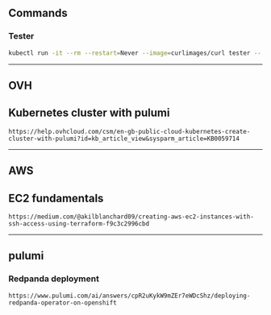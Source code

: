 ## Commands

### Tester
```bash
kubectl run -it --rm --restart=Never --image=curlimages/curl tester -- curl http://axxxxxxm.axxxxxxm.svc.cluster.local:8095
```

___

## OVH

## Kubernetes cluster with pulumi
```
https://help.ovhcloud.com/csm/en-gb-public-cloud-kubernetes-create-cluster-with-pulumi?id=kb_article_view&sysparm_article=KB0059714
```

___


## AWS

## EC2 fundamentals
```
https://medium.com/@akilblanchard09/creating-aws-ec2-instances-with-ssh-access-using-terraform-f9c3c2996cbd
```

___


## pulumi

### Redpanda deployment
```
https://www.pulumi.com/ai/answers/cpR2uKykW9mZEr7eWDcShz/deploying-redpanda-operator-on-openshift
```
